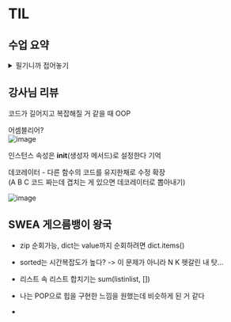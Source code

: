 # TIL

## 수업 요약

<details>
<summary>필기니까 접어놓기</summary>

<!-- summary 아래 한칸 공백 두어야함 -->
## 프로그래밍 패러다임

### Procedural Programming 절차 지향 프로그래밍

- 프로그램을 함수와 절차 중심으로 작성, 데이터를 함수에 전달하며 순차적으로 처리
  
- 변수와 함수를 별개로 다루는 경우
  
  ```python
  name = 'Alice'
  age = 25
  def introduce(name, age):
      print(f'안녕하세요, {name}입니다. 나이는 {age}살입니다.')
  introduce(name, age)
  ```
- 특징 : 복잡성이 크고 유지보수에 문제가 있다  
  ![image](https://github.com/user-attachments/assets/9e8a7bea-f45b-44a7-9a72-0a357c2fd70c)  

### Object Oriented Programming 객체 지향 프로그래밍

- 데이터와 함수를 하나의 단위(객체)로 묶어 관리. 이를 조합하고 재활용하는 방식으로 구성
  
- 객체 안에 변수와 이와 관련된 기능(메서드) 포함
  ```python
  class Person:
    def __init__(self, name, age):
        self.name = name
        self.age = age

    def introduce(self):
        print(f'안녕하세요, {self.name}입니다. 나이는 {self.age}살입니다.')


  alice = Person('Alice', 25)
  alice.introduce()
  ```

- 특징 : 데이터와 그걸 처리하는 함수를 하나의 단위로 묶어서 관리  
  
  ![image](https://github.com/user-attachments/assets/f1f361ed-8085-49d9-8b5f-c51a7900cdc3)

**두 개념은 대조되는 개념이 아니다!!**
### Object and Calss 객체와 클래스  

- 객체 : 추상화한 것으로 속성과 동작을 가짐  
  - 속성 : 객체의 상태/데이터
  - 메서드 : 객체의 행동/기능
  - 고유성 : 각 객체는 고유한 특성을 가짐  
    
- 클래스 : 데이터와 기능을 하나의 틀로 묶어 관리하는 법. 
  - 객체를 만들기 위한 설계도로 데이터와 기능을 함께 묶는 방법을 제공
  - 파이썬에서 타입을 표현하는 방법
  - 사용자 정의 객체를 만드는 수단으로 속성과 메서드를 정의
    > 스타일 가이드 상 파이썬은 Snake_case 방식이지만  
    > 클래스는 PascalCase로 작성
    
  - __init__ ?? 
  ```Python
  class Person:
    def __init__(self, name, age):
        self.name = name  # 인스턴스 속성
        self.age = age  # 인스턴스 속성

    def introduce(self):
        print(f'안녕하세요. 저는 {self.name}, 나이는 {self.age}살입니다.')
  ```
  '생성자 메서드'로 새로운 객체를 만들 때 필요한 초기값을 설정  
  인스턴스 **생성 시 자동호출**되면서 인스턴스 변수의 초기화 담당.

  - Instance 인스턴스  
    클래스를 통해 사용자 정의로 생성된 객체를 일컫는 말  
    {클래스:설계도, 인스턴스:개별 물건}  
    a = list(1, 2, 3) 이라고 하면 a는 list의 인스턴스  
    
  - 인스턴스 변수?    
    각 인스턴스 별 고유한 속성으로 인스턴스마다 독립적인 값 유지  
    self.변수명 형태로 정의

  - 클래스 변수?  
    모든 인스턴스가 공유하는 속성으로 클래스 내부에 정의  
  ```python
    class Circle:
      pi = 3.14
      
      def __init__(self, radius):
          self.rad = radius

    # 인스턴스 생성
    C1 = Circle(1)
    C2 = Circle(2)
    
    # 인스턴스 변수(속성)
    C1.rad #1
    C2.rad #2
    
    # 클래스 변수(속성)
    C1.pi #3.14
    C2.pi #3.14
    ```
  - 클래스 변수와 동일한 이름으로 인스턴스 변수 생성하면 인스턴스가 우

## Method 메서드
메서드 : 클래스 내부에 정의된 함수, 객체의 동작을 정의

1. Instance Methods  
- 클래스로부터 생성되어 각 인스턴스에서 호출할 수 있는 메서드  
- 반드시 첫 번째 인자로 **인스턴스 자신**을 받음(self는 이름일 뿐이지만 다른 이름 사용하지 마라)  
- 인스턴스.메서드() = 클래스.메서드함수(자신) 이기때문에 자기 자신을 첫번째 인자 반드시  
- Constructor method : __init__ = 인스턴스 객체 생성될 때 자동으로 호출되는 메서드  

2. Class Methods  
- 클래스가 호출하는 메서드로 클래스 변수를 조작하거나 그 레벨의 동작을 수행
- @classmethod 데코레이터를 사용하여 정의
- cls 인자는 다른 이름을 사용하지 않을 것
```python
class Person:
    population = 0

    def __init__(self, name):
        self.name = name
        Person.increase_population()
    
    @classmethod
    def increase_population(cls):
        cls.population += 1
```
- Person이 작동할때마다 클래스에 선언된 카운팅 변수를 변경하겠다는 코드.
- 바깥에서도 활용가능  
 
3. Static Methods  
- 정적? 메서드 : 클래스 인스턴스와 상관없이 독립적으로 동작하는 메서드
- @staticmethod 데코레이터를 사용하여 정의
- self, cls 없이 자유롭게 정의 가능
- 인스턴스와 클래스에 접근 하지 않는 도우미 함수
  > 밖에서 함수를 만드는 게 아니라 굳이 클래스에 스태틱 메서드를 만들어야할 경우가 어떤 게 있지>????

3줄요약  
인스턴스 메서드 - 인스턴스 상태 변경 or 동작시  
클래스 메서드 - 클래스 변수 조작 or 클래스 레벨의 동작  
스태틱 메서드 - 클래스 및 인스턴스와 관련없는 일반적인 기능  

## 클래스와 인스턴스 간의 이름 공간
- 클래스를 정의하면 클래스와 해당하는 이름 공간 생성
- 인스턴스를 만들면 인스턴스 객체 생성되고 **독립적인** 이름 공간 생성
- 따라서 인스턴스 -> 클래스 수능로 탐색하므로 이름 겹치면 인스턴스부터 나


## 매직 메서드
__ __ 가 있는 메서드  
특수한 동작을 위한 메서드  
ex) __str__(self)를 통하면 메모리 주소 아니고 문자열을 출력 가능

## 데코레이터
다른 함수의 코드를 유지한 채로 수정하거나 확장하기 위해 사용되는 함수

</details>

## 강사님 리뷰

코드가 길어지고 복잡해질 거 같을 때 OOP  

어셈블리어?  
![image](https://github.com/user-attachments/assets/e8132d39-0265-4d14-97c8-b6709551c1cb)  

인스턴스 속성은 __init__(생성자 메서드)로 설정한다 기억  

데코레이터 - 다른 함수의 코드를 유지한채로 수정 확장  
(A B C 코드 짜는데 겹치는 게 있으면 데코레이터로 뽑아내기)    

![image](https://github.com/user-attachments/assets/2d95cc3d-dfcc-48e5-9b09-1434d7ac95c2)




## SWEA 게으름뱅이 왕국
- zip 순회가능, dict는 value까지 순회하려면 dict.items()
- sorted는 시간복잡도가 높다? -> 이 문제가 아니라 N K 헷갈린 내 탓...
- 리스트 속 리스트 합치기는 sum(listinlist, [])
- 나는 POP으로 힙을 구현한 느낌을 원했는데 비슷하게 된 거 같다

- 
